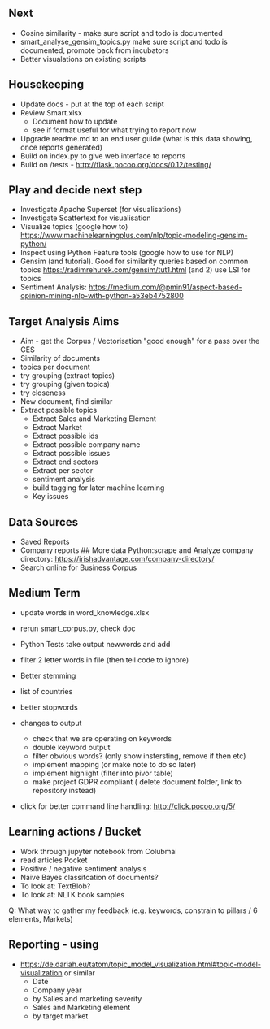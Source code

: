 ## Next

+ Cosine similarity - make sure script and todo is documented
+ smart_analyse_gensim_topics.py  make sure script and todo is documented, promote back from incubators
+ Better visualations on existing scripts

## Housekeeping
+ Update docs - put at the top of each script
+ Review Smart.xlsx
    - Document how to update
	- see if format useful for what trying to report now
+ Upgrade readme.md to an end user guide (what is this data showing, once reports generated)
+ Build on index.py to give web interface to reports
+ Build on /tests - http://flask.pocoo.org/docs/0.12/testing/


## Play and decide next step
+ Investigate Apache Superset (for visualisations)
+ Investigate Scattertext for visualisation
+ Visualize topics (google how to) https://www.machinelearningplus.com/nlp/topic-modeling-gensim-python/
+ Inspect using Python Feature tools (google how to use for NLP)
+ Gensim (and tutorial). Good for similarity queries based on common topics https://radimrehurek.com/gensim/tut1.html (and 2) use LSI for topics
+ Sentiment Analysis: https://medium.com/@pmin91/aspect-based-opinion-mining-nlp-with-python-a53eb4752800



## Target Analysis Aims
+ Aim - get the Corpus / Vectorisation "good enough" for a pass over the CES
+ Similarity of documents
+ topics per document
+ try grouping (extract topics)
+ try grouping (given topics)
+ try closeness
+ New document, find similar
+ Extract possible topics
    - Extract Sales and Marketing Element
    - Extract Market
    - Extract possible ids
    - Extract possible company name
    - Extract possible issues
    - Extract end sectors
    - Extract per sector
    - sentiment analysis 
    - build tagging for later machine learning
    - Key issues

## Data Sources
* Saved Reports
* Company reports ## More data
Python:scrape and Analyze company directory: https://irishadvantage.com/company-directory/
* Search online for Business Corpus


## Medium Term
- update words in word_knowledge.xlsx 
- rerun smart_corpus.py, check doc
- Python Tests
 take output newwords and add
- filter 2 letter words in file (then tell code to ignore)
- Better stemming
- list of countries
- better stopwords

- changes to output
    - check that we are operating on keywords
    - double keyword output
    - filter obvious words? (only show instersting, remove if then etc)
    - implement mapping (or make note to do so later)
    - implement highlight (filter into pivor table)
    - make project GDPR compliant ( delete document folder, link to repository instead)
- click for better command line handling:     http://click.pocoo.org/5/



## Learning actions / Bucket
+ Work through jupyter notebook from Colubmai
+ read articles Pocket
+ Positive / negative sentiment analysis
+ Naive Bayes classifcation of documents?
+ To look at: TextBlob?
+ To look at: NLTK book samples

Q: What way to gather my feedback (e.g. keywords, constrain to pillars / 6 elements, Markets)


## Reporting - using 
+ https://de.dariah.eu/tatom/topic_model_visualization.html#topic-model-visualization or similar
    + Date
    + Company year
    + by Salles and marketing severity
    + Sales and Marketing element
    + by target market
      
